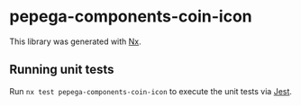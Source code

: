 # pepega-components-coin-icon

This library was generated with [Nx](https://nx.dev).

## Running unit tests

Run `nx test pepega-components-coin-icon` to execute the unit tests via [Jest](https://jestjs.io).
